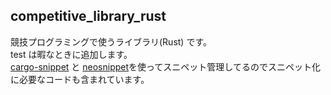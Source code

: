 ## competitive_library_rust
競技プログラミングで使うライブラリ(Rust) です。  
test は暇なときに追加します。  
[cargo-snippet](https://github.com/hatoo/cargo-snippet) と [neosnippet](https://github.com/Shougo/neosnippet.vim)を使ってスニペット管理してるのでスニペット化に必要なコードも含まれています。

